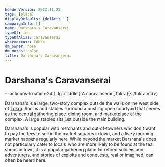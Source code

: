 ```yaml
---
headerVersion: 2023.11.25
tags: [place]
displayDefaults: {defArt: ''}
campaignInfo: []
name: Darshana's Caravanserai
typeOf: inn
typeOfAlias: caravanserai
whereabouts: Tokra
dm_owner: none
dm_notes: color
title: Darshana's Caravanserai
---
```

# Darshana's Caravanserai
<div class="grid cards ext-narrow-margin ext-one-column" markdown>
-    :octicons-location-24:{ .lg .middle } A caravanserai [Tokra](<./tokra.md>)  
</div>


Darshana's is a large, two-story complex outside the walls on the west side of [Tokra](<./tokra.md>). Rooms and stables surround a bustling open courtyard that serves as the central gathering place, dining room, and marketplace of the complex. A large stables sits just outside the main building. 

Darshana's is popular with merchants and out-of-towners who don't want to pay the fees to sell in the market squares in town, and a lively morning market happens regularly here. While beyond the market Darshana's does not particularly cater to locals, who are more likely to be found at the tea shops in town, it is a popular gathering place for retired soldiers and adventurers, and stories of exploits and conquests, real or imagined, can often be heard here. 
